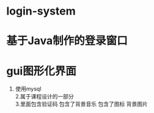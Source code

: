 # login-system
# 基于Java制作的登录窗口 
# gui图形化界面  
1. 使用mysql  
2.属于课程设计的一部分  
3.里面包含验证码  包含了背景音乐  包含了图标  背景图片   
